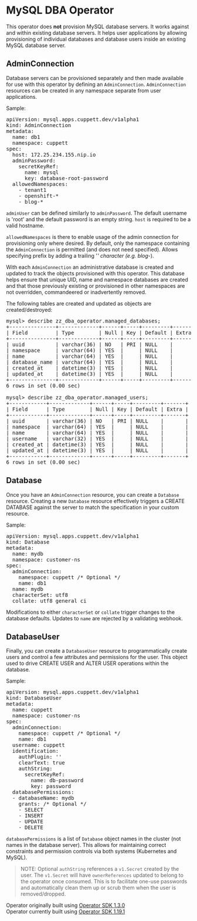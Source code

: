 # MySQL DBA Operator

This operator does **not** provision MySQL database servers.
It works against and within existing database servers.
It helps user applications by allowing provisioning of individual
databases and database users inside an existing MySQL database server.

## AdminConnection

Database servers can be provisioned separately and then made available
for use with this operator by defining an <code>AdminConnection</code>.
<code>AdminConnection</code> resources can be created in any namespace 
separate from user applications.

Sample:

<pre>
apiVersion: mysql.apps.cuppett.dev/v1alpha1
kind: AdminConnection
metadata:
  name: db1
  namespace: cuppett
spec:
  host: 172.25.234.155.nip.io
  adminPassword:
    secretKeyRef:
      name: mysql
      key: database-root-password
  allowedNamespaces:
    - tenant1
    - openshift-*
    - blog-*
</pre>

<code>adminUser</code> can be defined similarly to <code>adminPassword</code>.
The default username is 'root' and the default password is an empty string.
<code>host</code> is required to be a valid hostname.

<code>allowedNamespaces</code> is there to enable usage of the admin connection for provisioning only where desired.
By default, only the namespace containing the <code>AdminConnection</code> is permitted (and does not need specified).
Allows specifying prefix by adding a trailing '*' character (e.g. blog-*).

With each <code>AdminConnection</code> an administrative database is created and updated to track the objects
provisioned with this operator.
This database helps ensure that unique UID, name and namespace databases are created and that those previously
existing or provisioned in other namespaces are not overridden, commandeered or inadvertently removed.

The following tables are created and updated as objects are created/destroyed:

<pre>
mysql> describe zz_dba_operator.managed_databases;
+---------------+-------------+------+-----+---------+-------+
| Field         | Type        | Null | Key | Default | Extra |
+---------------+-------------+------+-----+---------+-------+
| uuid          | varchar(36) | NO   | PRI | NULL    |       |
| namespace     | varchar(64) | YES  |     | NULL    |       |
| name          | varchar(64) | YES  |     | NULL    |       |
| database_name | varchar(64) | YES  |     | NULL    |       |
| created_at    | datetime(3) | YES  |     | NULL    |       |
| updated_at    | datetime(3) | YES  |     | NULL    |       |
+---------------+-------------+------+-----+---------+-------+
6 rows in set (0.00 sec)

mysql> describe zz_dba_operator.managed_users;
+------------+-------------+------+-----+---------+-------+
| Field      | Type        | Null | Key | Default | Extra |
+------------+-------------+------+-----+---------+-------+
| uuid       | varchar(36) | NO   | PRI | NULL    |       |
| namespace  | varchar(64) | YES  |     | NULL    |       |
| name       | varchar(64) | YES  |     | NULL    |       |
| username   | varchar(32) | YES  |     | NULL    |       |
| created_at | datetime(3) | YES  |     | NULL    |       |
| updated_at | datetime(3) | YES  |     | NULL    |       |
+------------+-------------+------+-----+---------+-------+
6 rows in set (0.00 sec)
</pre>

## Database

Once you have an <code>AdminConnection</code> resource, you can create a <code>Database</code>
resource. Creating a new <code>Database</code> resource effectively triggers a <sql>CREATE DATABASE</sql> 
against the server to match the specification in your custom resource.

Sample:

<pre>
apiVersion: mysql.apps.cuppett.dev/v1alpha1
kind: Database
metadata:
  name: mydb
  namespace: customer-ns
spec:
  adminConnection:
    namespace: cuppett /* Optional */
    name: db1
  name: mydb
  characterSet: utf8
  collate: utf8_general_ci
</pre>

Modifications to either <code>characterSet</code> or <code>collate</code> trigger
changes to the database defaults. 
Updates to <code>name</code> are rejected by a
validating webhook. 

## DatabaseUser

Finally, you can create a <code>DatabaseUser</code> resource to programmatically create
users and control a few attributes and permissions for the user. 
This object used to drive <sql>CREATE USER</sql> and <sql>ALTER USER</sql> operations within
the database.

Sample:
<pre>
apiVersion: mysql.apps.cuppett.dev/v1alpha1
kind: DatabaseUser
metadata:
  name: cuppett
  namespace: customer-ns
spec:
  adminConnection:
    namespace: cuppett /* Optional */
    name: db1
  username: cuppett
  identification:
    authPlugin: ''
    clearText: true
    authString:
      secretKeyRef:
        name: db-password
        key: password
  databasePermissions:
  - databaseName: mydb
    grants: /* Optional */
    - SELECT
    - INSERT
    - UPDATE
    - DELETE
</pre>

<code>databasePermissions</code> is a list of <code>Database</code> object names in the cluster (not names in the database server).
This allows for maintaining correct constraints and permission controls via both systems (Kubernetes and MySQL).

> NOTE: Optional <code>authString</code> references a <code>v1.Secret</code> created by the user.
The <code>v1.Secret</code> will have <code>ownerReferences</code> updated to belong to the operator once consumed.
This is to facilitate one-use passwords and automatically clean them up or scrub them when the user is
removed/dropped.

Operator originally built using [Operator SDK 1.3.0](https://v1-3-x.sdk.operatorframework.io/)<br />
Operator currently built using [Operator SDK 1.19.1](https://v1-19-x.sdk.operatorframework.io/)
